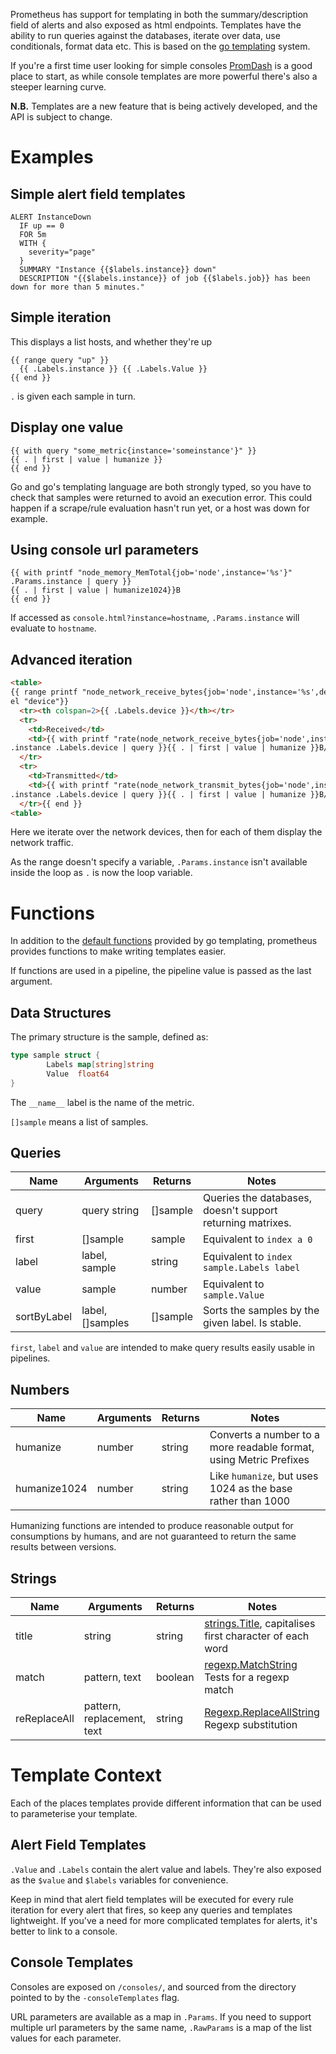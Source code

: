 Prometheus has support for templating in both the summary/description field of alerts and also exposed as html endpoints. Templates have the ability to run queries against the databases, iterate over data, use conditionals, format data etc. This is based on the [go templating](http://golang.org/pkg/text/template/) system.

If you're a first time user looking for simple consoles [PromDash](https://github.com/prometheus/promdash) is a good place to start, as while console templates are more powerful there's also a steeper learning curve.

**N.B.** Templates are a new feature that is being actively developed, and the API is subject to change.

# Examples

## Simple alert field templates

    ALERT InstanceDown
      IF up == 0
      FOR 5m
      WITH {
        severity="page"
      }
      SUMMARY "Instance {{$labels.instance}} down"
      DESCRIPTION "{{$labels.instance}} of job {{$labels.job}} has been down for more than 5 minutes."


## Simple iteration

This displays a list hosts, and whether they're up
````
{{ range query "up" }}
  {{ .Labels.instance }} {{ .Labels.Value }}
{{ end }}
````

`.` is given each sample in turn.

## Display one value

````
{{ with query "some_metric{instance='someinstance'}" }}
{{ . | first | value | humanize }}
{{ end }}
````

Go and go's templating language are both strongly typed, so you have to check that samples were returned to avoid an execution error. This could happen if a scrape/rule evaluation hasn't run yet, or a host was down for example.

## Using console url parameters

````
{{ with printf "node_memory_MemTotal{job='node',instance='%s'}" .Params.instance | query }}
{{ . | first | value | humanize1024}}B
{{ end }}
````

If accessed as `console.html?instance=hostname`, `.Params.instance` will evaluate to `hostname`.

## Advanced iteration

````html
<table>
{{ range printf "node_network_receive_bytes{job='node',instance='%s',device!='lo'}" .Params.instance | query | sortByLab
el "device"}}
  <tr><th colspan=2>{{ .Labels.device }}</th></tr>
  <tr>
    <td>Received</td>
    <td>{{ with printf "rate(node_network_receive_bytes{job='node',instance='%s',device='%s'}[5m])" .Labels
.instance .Labels.device | query }}{{ . | first | value | humanize }}B/s{{end}}</td>
  </tr>
  <tr>
    <td>Transmitted</td>
    <td>{{ with printf "rate(node_network_transmit_bytes{job='node',instance='%s',device='%s'}[5m])" .Labels
.instance .Labels.device | query }}{{ . | first | value | humanize }}B/s{{end}}</td>
  </tr>{{ end }}
<table>
````

Here we iterate over the network devices, then for each of them display the network traffic. 

As the range doesn't specify a variable, `.Params.instance` isn't available inside the loop as `.` is now the loop variable.

# Functions

In addition to the [default functions](http://golang.org/pkg/text/template/#hdr-Functions) provided by go templating, prometheus provides functions to make writing templates easier.

If functions are used in a pipeline, the pipeline value is passed as the last argument. 

## Data Structures

The primary structure is the sample, defined as:
````go
type sample struct {
        Labels map[string]string
        Value  float64
}
````

The `__name__` label is the name of the metric.

`[]sample` means a list of samples.

## Queries

| Name          | Arguments     | Returns  | Notes    |
| ------------- | ------------- | -------- | -------- |
| query         | query string  | []sample | Queries the databases, doesn't support returning matrixes.  |
| first         | []sample      | sample   | Equivalent to `index a 0`  |
| label         | label, sample | string   | Equivalent to `index sample.Labels label`  |
| value         | sample        | number   | Equivalent to `sample.Value`  |
| sortByLabel   | label, []samples | []sample | Sorts the samples by the given label. Is stable.  |

`first`, `label` and `value` are intended to make query results easily usable in pipelines.

## Numbers

| Name          | Arguments     | Returns |  Notes    |
| ------------- | --------------| --------| --------- |
| humanize      | number        | string  | Converts a number to a more readable format, using Metric Prefixes 
| humanize1024  | number        | string  | Like `humanize`, but uses 1024 as the base rather than 1000 |

Humanizing functions are intended to produce reasonable output for consumptions by humans, and are not guaranteed to return the same results between versions.

## Strings

| Name          | Arguments     | Returns |    Notes    |
| ------------- | ------------- | ------- | ----------- |
| title         | string        | string  | [strings.Title](http://golang.org/pkg/strings/#Title), capitalises first character of each word|
| match         | pattern, text | boolean | [regexp.MatchString](http://golang.org/pkg/regexp/#MatchString) Tests for a regexp match |
| reReplaceAll  | pattern, replacement, text | string | [Regexp.ReplaceAllString](http://golang.org/pkg/regexp/#Regexp.ReplaceAllString) Regexp substitution |


# Template Context

Each of the places templates provide different information that can be used to parameterise your template.

## Alert Field Templates

`.Value` and `.Labels` contain the alert value and labels. They're also exposed as the `$value` and `$labels` variables for convenience.

Keep in mind that alert field templates will be executed for every rule iteration for every alert that fires, so keep any queries and templates lightweight. If you've a need for more complicated templates for alerts, it's better to link to a console.

## Console Templates

Consoles are exposed on `/consoles/`, and sourced from the directory pointed to by the `-consoleTemplates` flag.

URL parameters are available as a map in `.Params`. If you need to support multiple url parameters by the same name, `.RawParams` is a map of the list values for each parameter.